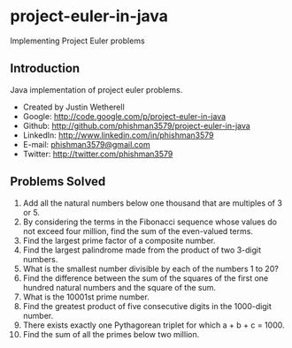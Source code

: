 project-euler-in-java
=====================

Implementing Project Euler problems

## Introduction

Java implementation of project euler problems.

* Created by Justin Wetherell
* Google:   http://code.google.com/p/project-euler-in-java
* Github:   http://github.com/phishman3579/project-euler-in-java
* LinkedIn: http://www.linkedin.com/in/phishman3579
* E-mail:   phishman3579@gmail.com
* Twitter:  http://twitter.com/phishman3579

## Problems Solved

 1. Add all the natural numbers below one thousand that are multiples of 3 or 5.
 2. By considering the terms in the Fibonacci sequence whose values do not exceed four million, find the sum of the even-valued terms.
 3. Find the largest prime factor of a composite number.
 4. Find the largest palindrome made from the product of two 3-digit numbers.
 5. What is the smallest number divisible by each of the numbers 1 to 20?
 6. Find the difference between the sum of the squares of the first one hundred natural numbers and the square of the sum.
 7. What is the 10001st prime number.
 8. Find the greatest product of five consecutive digits in the 1000-digit number.
 9. There exists exactly one Pythagorean triplet for which a + b + c = 1000.
 10. Find the sum of all the primes below two million.

